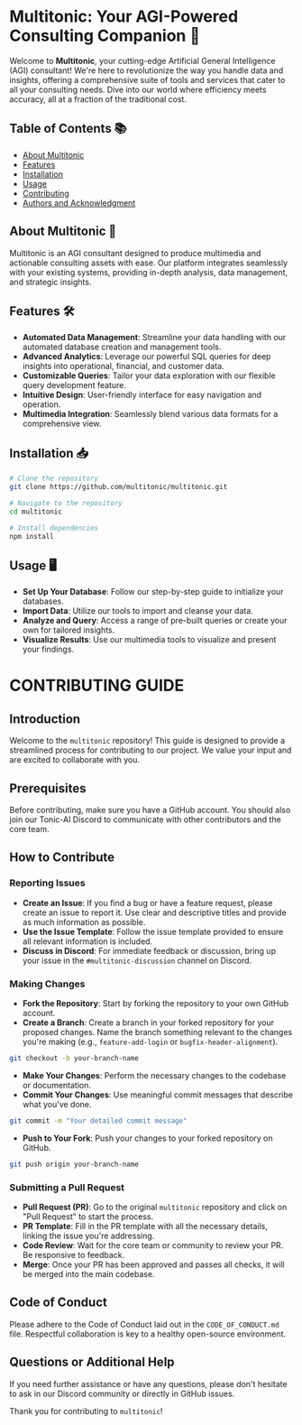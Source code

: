 # Multitonic: Your AGI-Powered Consulting Companion 🚀

Welcome to **Multitonic**, your cutting-edge Artificial General Intelligence (AGI) consultant! We're here to revolutionize the way you handle data and insights, offering a comprehensive suite of tools and services that cater to all your consulting needs. Dive into our world where efficiency meets accuracy, all at a fraction of the traditional cost.

## Table of Contents 📚
- [About Multitonic](#about-multitonic)
- [Features](#features)
- [Installation](#installation)
- [Usage](#usage)
- [Contributing](#CONTRIBUTING-GUIDE)
- [Authors and Acknowledgment](#authors-and-acknowledgment)

## About Multitonic 🌟
Multitonic is an AGI consultant designed to produce multimedia and actionable consulting assets with ease. Our platform integrates seamlessly with your existing systems, providing in-depth analysis, data management, and strategic insights.

## Features 🛠️
- **Automated Data Management**: Streamline your data handling with our automated database creation and management tools.
- **Advanced Analytics**: Leverage our powerful SQL queries for deep insights into operational, financial, and customer data.
- **Customizable Queries**: Tailor your data exploration with our flexible query development feature.
- **Intuitive Design**: User-friendly interface for easy navigation and operation.
- **Multimedia Integration**: Seamlessly blend various data formats for a comprehensive view.

## Installation 📥
```bash
# Clone the repository
git clone https://github.com/multitonic/multitonic.git

# Navigate to the repository
cd multitonic

# Install dependencies
npm install
```
## Usage 🖥️
- **Set Up Your Database**: Follow our step-by-step guide to initialize your databases.
- **Import Data**: Utilize our tools to import and cleanse your data.
- **Analyze and Query**: Access a range of pre-built queries or create your own for tailored insights.
- **Visualize Results**: Use our multimedia tools to visualize and present your findings.

# CONTRIBUTING GUIDE

## Introduction
Welcome to the `multitonic` repository! This guide is designed to provide a streamlined process for contributing to our project. We value your input and are excited to collaborate with you.

## Prerequisites
Before contributing, make sure you have a GitHub account. You should also join our Tonic-AI Discord to communicate with other contributors and the core team.

## How to Contribute

### Reporting Issues
- **Create an Issue**: If you find a bug or have a feature request, please create an issue to report it. Use clear and descriptive titles and provide as much information as possible.
- **Use the Issue Template**: Follow the issue template provided to ensure all relevant information is included.
- **Discuss in Discord**: For immediate feedback or discussion, bring up your issue in the `#multitonic-discussion` channel on Discord.

### Making Changes
- **Fork the Repository**: Start by forking the repository to your own GitHub account.
- **Create a Branch**: Create a branch in your forked repository for your proposed changes. Name the branch something relevant to the changes you're making (e.g., `feature-add-login` or `bugfix-header-alignment`).
```bash
git checkout -b your-branch-name
```  
- **Make Your Changes**: Perform the necessary changes to the codebase or documentation.
- **Commit Your Changes**: Use meaningful commit messages that describe what you've done.

```bash
git commit -m "Your detailed commit message"
```

- **Push to Your Fork**: Push your changes to your forked repository on GitHub.

```bash
git push origin your-branch-name
```

### Submitting a Pull Request
- **Pull Request (PR)**: Go to the original `multitonic` repository and click on "Pull Request" to start the process.
- **PR Template**: Fill in the PR template with all the necessary details, linking the issue you're addressing.
- **Code Review**: Wait for the core team or community to review your PR. Be responsive to feedback.
- **Merge**: Once your PR has been approved and passes all checks, it will be merged into the main codebase.

## Code of Conduct
Please adhere to the Code of Conduct laid out in the `CODE_OF_CONDUCT.md` file. Respectful collaboration is key to a healthy open-source environment.

## Questions or Additional Help
If you need further assistance or have any questions, please don't hesitate to ask in our Discord community or directly in GitHub issues.

Thank you for contributing to `multitonic`!